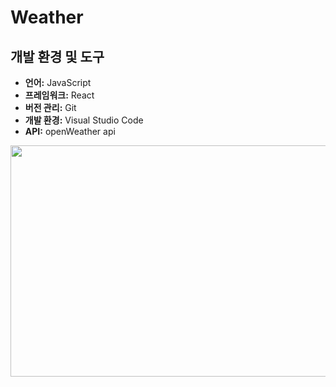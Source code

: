 # Weather
## 개발 환경 및 도구
- **언어:** JavaScript
- **프레임워크:** React
- **버전 관리:** Git
- **개발 환경:** Visual Studio Code
- **API:** openWeather api
<img src="https://github.com/JiMinL03/weather/assets/147581729/2eaf88a1-358e-4740-8d05-90e12fbf1902" width="700" height="370">
